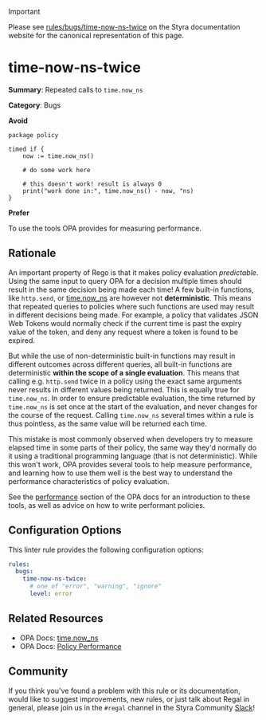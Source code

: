 > [!IMPORTANT]
> Please see [rules/bugs/time-now-ns-twice](https://docs.styra.com/regal/rules/bugs/time-now-ns-twice) on the Styra documentation website for the canonical representation of this page.

# time-now-ns-twice

**Summary**: Repeated calls to `time.now_ns`

**Category**: Bugs

**Avoid**
```rego
package policy

timed if {
    now := time.now_ns()

    # do some work here

    # this doesn't work! result is always 0
    print("work done in:", time.now_ns() - now, "ns)
}
```

**Prefer**

To use the tools OPA provides for measuring performance.

## Rationale

An important property of Rego is that it makes policy evaluation _predictable_. Using the same input to query OPA for a
decision multiple times should result in the same decision being made each time! A few built-in functions, like
`http.send`, or [time.now_ns](https://www.openpolicyagent.org/docs/policy-reference/#builtin-time-timenow_ns) are
however not **deterministic**. This means that repeated queries to policies where such functions are used may result in
different decisions being made. For example, a policy that validates JSON Web Tokens would normally check if the current
time is past the expiry value of the token, and deny any request where a token is found to be expired.

But while the use of non-deterministic built-in functions may result in different outcomes across different
queries, all built-in functions are deterministic **within the scope of a single evaluation**. This means that calling
e.g. `http.send` twice in a policy using the exact same arguments never results in different values being returned.
This is equally true for `time.now_ns`. In order to ensure predictable evaluation, the time returned by `time.now_ns` is
set once at the start of the evaluation, and never changes for the course of the request. Calling `time.now_ns` several
times within a rule is thus pointless, as the same value will be returned each time.

This mistake is most commonly observed when developers try to measure elapsed time in some parts of their policy, the
same way they'd normally do it using a traditional programming language (that is not deterministic). While this won't
work, OPA provides several tools to help measure performance, and learning how to use them well is the best way to
understand the performance characteristics of policy evaluation.

See the [performance](https://www.openpolicyagent.org/docs/policy-performance/) section of the OPA docs for an
introduction to these tools, as well as advice on how to write performant policies.

## Configuration Options

This linter rule provides the following configuration options:

```yaml
rules:
  bugs:
    time-now-ns-twice:
      # one of "error", "warning", "ignore"
      level: error
```

## Related Resources

- OPA Docs: [time.now_ns](https://www.openpolicyagent.org/docs/policy-reference/#builtin-time-timenow_ns)
- OPA Docs: [Policy Performance](https://www.openpolicyagent.org/docs/policy-performance/)

## Community

If you think you've found a problem with this rule or its documentation, would like to suggest improvements, new rules,
or just talk about Regal in general, please join us in the `#regal` channel in the Styra Community
[Slack](https://inviter.co/styra)!
